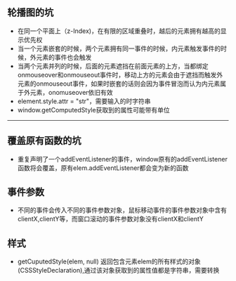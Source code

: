 ## 轮播图的坑
- 在同一个平面上（z-Index)，在有限的区域重叠时，越后的元素拥有越高的显示优先权
- 当一个元素嵌套的时候，两个元素拥有同一事件的时候，内元素触发事件的时候，外元素的事件也会触发
- 当两个元素并列的时候，后面的元素遮挡在前面元素的上方，当都绑定onmouseover和onmouseout事件时，移动上方的元素会由于遮挡而触发外元素的onmouseout事件，如果时嵌套的话则会因为事件冒泡而认为内元素属于外元素，onomuseover依旧有效
- element.style.attr = "str"，需要输入的时字符串
- window.getComputedStyle获取到的属性可能带有单位
---

## 覆盖原有函数的坑
- 重复声明了一个addEventListener的事件，window原有的addEventListener函数将会覆盖，原有elem.addEventListener都会变为新的函数

## 事件参数
- 不同的事件会传入不同的事件参数对象，鼠标移动事件的事件参数对象中含有clientX,clientY等，而窗口滚动的事件参数对象没有clientX和clientY

## 样式
- getCuputedStyle(elem, null) 返回包含元素elem的所有样式的对象(CSSStyleDeclaration),通过该对象获取到的属性值都是字符串，需要转换